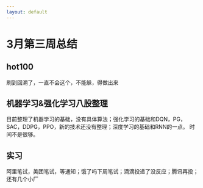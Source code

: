 ```yaml
---
layout: default
---
```


# 3月第三周总结
## hot100
刷到回溯了，一直不会这个，不能躲，得做出来
## 机器学习&强化学习八股整理
目前整理了机器学习的基础，没有具体算法；强化学习的基础和DQN，PG，SAC，DDPG，PPO，新的技术还没有整理；深度学习的基础和RNN的一点。
时间不是很够。
## 实习
阿里笔试，美团笔试，等通知；饿了吗下周笔试；滴滴投递了没反应；腾讯再投；还有几个小厂